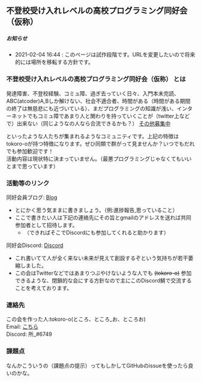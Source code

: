 ## 不登校受け入れレベルの高校プログラミング同好会（仮称）
##### お知らせ
* 2021-02-04 16:44 : このページは試作段階です。URLを変更したいので将来的には場所を移転する方針です。
### 不登校受け入れレベルの高校プログラミング同好会（仮称） とは
発達障害、不登校経験、コミュ障、過ぎ去っていく日々、入門本未完読、ABC(atcoder)A,Bしか解けない、社会不適合者、時間がある（時間がある期間の終了は無慈悲にも近づいている）、まだプログラミングの知識が浅い、インターネットでもコミュ障であまり人と関わりを持っていくことが（twitter上などで）出来ない（同じようなの人なら合流できるかも？） [その他募集中](https://github.com/tokoro-o/tokoro-o.github.io "プルリク待ってます")

といったような人たちが集まれるようなコミュニティです。上記の特徴はtokoro-oが持つ特徴になります。ぜひ同類で群がって見ませんか？いつでもだれでも参加歓迎です！  
活動内容は現状特に決まっていません。（最悪プログラミングじゃなくてもいいとまで思っています）
### 活動等のリンク
同好会員ブログ: [Blog](https://example.com)  
* とにかく思う気ままに書きましょう。（例:進捗報告,思っていること）
* ここで書きたい人は下記の連絡先にその旨とgmailのアドレスを送れば共同参加者として招待します。
  * （できればそこでDiscordにも参加してくれると助かります）

同好会Discord: [Discord](https://discord.com)  
* これ書いてて人が全く来ない未来が見えて創設するぞという気持ちが若干萎縮しました。
* この会はTwitterなどではあまりつぶやけないような人でも ~~(tokoro-o)~~ 参加できるような、閉鎖的な会にする方針なので主にこのDiscord鯖で交流することを考えております。  
### 連絡先
この会を作った人:tokoro-o(ところ、ところ_お、ところお)  
Email: [こちら](https://tokoro-o.github.io/assets/images/ma_ad.png)  
Discord: 所_#6749

### 課題点
なんかこういうの（課題点の提示）ってもしかしてGitHubのissueを使ったら良いのかな。

